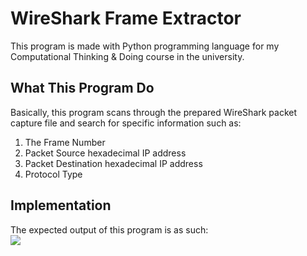 <h1>WireShark Frame Extractor</h1>
This program is made with Python programming language for my Computational Thinking & Doing course in the university.
<h2>What This Program Do</h2>
Basically, this program scans through the prepared WireShark packet capture file and search for specific information such as:
<ol>
  <li>The Frame Number</li>
  <li>Packet Source hexadecimal IP address</li>
  <li>Packet Destination hexadecimal IP address</li>
  <li>Protocol Type</li>
</ol>
<h2>Implementation</h2>
The expected output of this program is as such:
</br>
<img src="https://github.com/Lissants/WiresharkFrameExtract/assets/56996032/4c915443-8df7-4a7d-a693-ddb1ba91b4eb" alt-text= "program output">

